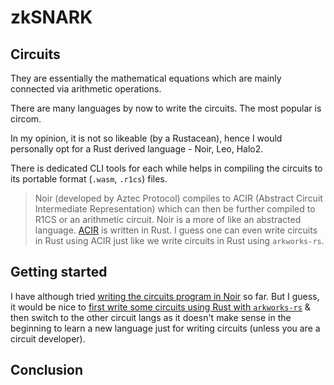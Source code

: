 # zkSNARK

## Circuits

They are essentially the mathematical equations which are mainly connected via arithmetic operations.

There are many languages by now to write the circuits. The most popular is circom.

In my opinion, it is not so likeable (by a Rustacean), hence I would personally opt for a Rust derived language - Noir, Leo, Halo2.

There is dedicated CLI tools for each while helps in compiling the circuits to its portable format (`.wasm`, `.r1cs`) files.

> Noir (developed by Aztec Protocol) compiles to ACIR (Abstract Circuit Intermediate Representation) which can then be further compiled to R1CS or an arithmetic circuit.
> Noir is a more of like an abstracted language. [ACIR](https://github.com/noir-lang/acvm/tree/master/acir) is written in Rust. I guess one can even write circuits in Rust using ACIR just like we write circuits in Rust using `arkworks-rs`.

## Getting started

I have although tried [writing the circuits program in Noir](https://github.com/abhi3700/My_Learning_Cryptography/blob/main/proj/zkp/langs/noir) so far. But I guess, it would be nice to [first write some circuits using Rust with `arkworks-rs`](https://github.com/abhi3700/My_Learning_Cryptography/blob/main/proj/zkp/langs/arkworks/README.md) & then switch to the other circuit langs as it doesn't make sense in the beginning to learn a new language just for writing circuits (unless you are a circuit developer).

## Conclusion
